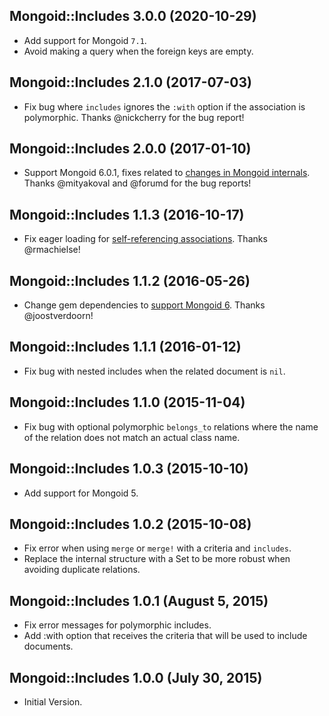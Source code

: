 ## Mongoid::Includes 3.0.0 (2020-10-29) ##

*  Add support for Mongoid `7.1`.
*  Avoid making a query when the foreign keys are empty.

## Mongoid::Includes 2.1.0 (2017-07-03) ##

*   Fix bug where `includes` ignores the `:with` option if the association is polymorphic. Thanks @nickcherry for the bug report!

## Mongoid::Includes 2.0.0 (2017-01-10) ##

*   Support Mongoid 6.0.1, fixes related to [changes in Mongoid internals](https://github.com/mongodb/mongoid/pull/4326). Thanks @mityakoval and @forumd for the bug reports!

## Mongoid::Includes 1.1.3 (2016-10-17) ##

*   Fix eager loading for [self-referencing associations](https://github.com/ElMassimo/mongoid_includes/pull/6). Thanks @rmachielse!

## Mongoid::Includes 1.1.2 (2016-05-26) ##

*   Change gem dependencies to [support Mongoid 6](https://github.com/ElMassimo/mongoid_includes/pull/3). Thanks @joostverdoorn!

## Mongoid::Includes 1.1.1 (2016-01-12) ##

*   Fix bug with nested includes when the related document is `nil`.

## Mongoid::Includes 1.1.0 (2015-11-04) ##

*   Fix bug with optional polymorphic `belongs_to` relations where the name of the relation does not match an actual class name.

## Mongoid::Includes 1.0.3 (2015-10-10) ##

*   Add support for Mongoid 5.

## Mongoid::Includes 1.0.2 (2015-10-08) ##

*   Fix error when using `merge` or `merge!` with a criteria and `includes`.
*   Replace the internal structure with a Set to be more robust when avoiding duplicate relations.

## Mongoid::Includes 1.0.1 (August 5, 2015) ##

*   Fix error messages for polymorphic includes.
*   Add :with option that receives the criteria that will be used to include documents.

## Mongoid::Includes 1.0.0 (July 30, 2015) ##

*   Initial Version.
